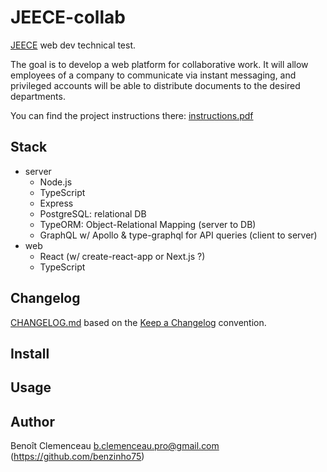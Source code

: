 # JEECE-collab

[JEECE](https://www.jeece.fr/) web dev technical test.

The goal is to develop a web platform for collaborative work. It will allow employees of a company to communicate via instant messaging, and privileged accounts will be able to distribute documents to the desired departments.

You can find the project instructions there: [instructions.pdf](../master/instructions.pdf)

## Stack

- server
  - Node.js
  - TypeScript
  - Express
  - PostgreSQL: relational DB
  - TypeORM: Object-Relational Mapping (server to DB)
  - GraphQL w/ Apollo & type-graphql for API queries (client to server)
- web
  - React (w/ create-react-app or Next.js ?)
  - TypeScript

## Changelog

[CHANGELOG.md](../master/CHANGELOG.md) based on the [Keep a Changelog](https://keepachangelog.com/en/1.0.0/) convention.

## Install

## Usage

## Author

Benoît Clemenceau <b.clemenceau.pro@gmail.com> (https://github.com/benzinho75)